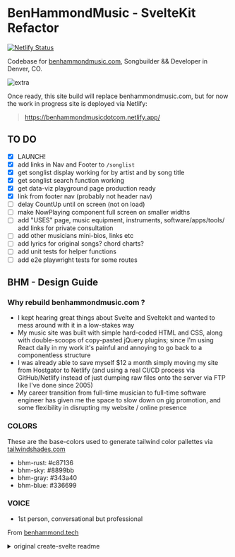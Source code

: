 # BenHammondMusic - SvelteKit Refactor

[![Netlify Status](https://api.netlify.com/api/v1/badges/94c78b60-60ad-43a3-b858-77ff688e9ba5/deploy-status)](https://app.netlify.com/sites/benhammondmusicdotcom/deploys)

Codebase for [benhammondmusic.com](https://benhammondmusic.com), Songbuilder && Developer in Denver, CO.

![extra](https://user-images.githubusercontent.com/41567007/148659609-62e761b9-4c78-44a9-8668-bfdd0295933b.jpg)

Once ready, this site build will replace benhammondmusic.com, but for now the work in progress site is deployed via Netlify:

> <https://benhammondmusicdotcom.netlify.app/>

## TO DO

- [x] LAUNCH!
- [x] add links in Nav and Footer to `/songlist`
- [x] get songlist display working for by artist and by song title
- [x] get songlist search function working
- [x] get data-viz playground page production ready
- [x] link from footer nav (probably not header nav)
- [ ] delay CountUp until on screen (not on load)
- [ ] make NowPlaying component full screen on smaller widths
- [ ] add "USES" page, music equipment, instruments, software/apps/tools/ add links for private consultation
- [ ] add other musicians mini-bios, links etc
- [ ] add lyrics for original songs? chord charts?
- [ ] add unit tests for helper functions
- [ ] add e2e playwright tests for some routes

## BHM - Design Guide

### Why rebuild benhammondmusic.com ?

- I kept hearing great things about Svelte and Sveltekit and wanted to mess around with it in a low-stakes way
- My music site was built with simple hard-coded HTML and CSS, along with double-scoops of copy-pasted jQuery plugins; since I'm using React daily in my work it's painful and annoying to go back to a componentless structure
- I was already able to save myself $12 a month simply moving my site from Hostgator to Netlify (and using a real CI/CD process via GitHub/Netlify instead of just dumping raw files onto the server via FTP like I've done since 2005)
- My career transition from full-time musician to full-time software engineer has given me the space to slow down on gig promotion, and some flexibility in disrupting my website / online presence

### COLORS

These are the base-colors used to generate tailwind color pallettes via [tailwindshades.com](https://www.tailwindshades.com/)

- bhm-rust: #c87136
- bhm-sky: #8899bb
- bhm-gray: #343a40
- bhm-blue: #336699

### VOICE

- 1st person, conversational but professional

From [benhammond.tech](https://benhammond.tech)

<details>

<summary>original create-svelte readme</summary>

## create-svelte

Everything you need to build a Svelte project, powered by [`create-svelte`](https://github.com/sveltejs/kit/tree/master/packages/create-svelte).

## Creating a project

If you're seeing this, you've probably already done this step. Congrats!

```bash
# create a new project in the current directory
npm create svelte@latest

# create a new project in my-app
npm create svelte@latest my-app
```

## Developing

Once you've created a project and installed dependencies with `npm install` (or `pnpm install` or `yarn`), start a development server:

```bash
npm run dev

# or start the server and open the app in a new browser tab
npm run dev -- --open
```

## Building

To create a production version of your app:

```bash
npm run build
```

You can preview the production build with `npm run preview`.

> To deploy your app, you may need to install an [adapter](https://kit.svelte.dev/docs/adapters) for your target environment.

</details>
